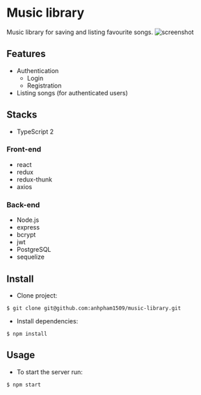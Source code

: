# Music library
Music library for saving and listing favourite songs.
![screenshot](https://i.imgur.com/Z6thZqf.jpg)


## Features
- Authentication
    - Login
    - Registration
- Listing songs (for authenticated users)

## Stacks
- TypeScript 2

### Front-end
- react
- redux
- redux-thunk
- axios

### Back-end
- Node.js
- express
- bcrypt
- jwt
- PostgreSQL
- sequelize

## Install
- Clone project:

`$ git clone git@github.com:anhpham1509/music-library.git`

- Install dependencies:

`$ npm install`

## Usage

- To start the server run:

`$ npm start`

